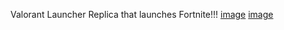 Valorant Launcher Replica that launches Fortnite!!!
[image](https://github.com/SyphonFN/ValorantLauncher/assets/144607268/afe4dc6f-15c5-436c-8b62-57addf6f43be)
[image](https://github.com/SyphonFN/ValorantLauncher/assets/144607268/1e087c02-811a-42a5-95c2-a2515f9a7647)

